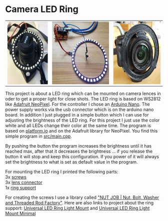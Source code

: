 # Camera LED Ring

<table><tr>
<td><img src="pics/camera.jpg" height=200 /></td>
<td><img src="pics/led_ring.jpg" height=200 /></td>
<td><img src="pics/led_ring3.jpg" height=200 /></td>
</tr></table>

This project is about a LED ring which can be mounted on camera lences in oder to get a proper light for close shots. 
The LED ring is based on WS2812 like [Adafruit NeoPixel](https://www.adafruit.com/category/168). 
For the controller I chose an [Arduino Nano](https://store.arduino.cc/arduino-nano). 
The power supply works via the usb connector which is on the arduino nano board. 
In addition I just plugged in a simple button which I can use for adjusting the brightness of the LED ring. 
For this project I just use the color white and all LEDs change their color at the same time.
The program is based on [platform.io](https://platformio.org/) and on the Adafruit library for NeoPixel. 
You find this simple program in [src/main.cpp](src/main.cpp).

By pushing the button the program increases the brightness until it has reached max, after that it decreases the brightness ... if you release the button it will stop and keep this configuration. 
If you power of it will always set the brightness to what is set as default value in the program.

For mounting the LED ring I printed the following parts: <br />
3x [screws](3d-printed-parts/screwM8_25.stl) <br />
3x [lens connector](cameraSupportM8.stl) <br />
1x [ring support](universal-led-ring-mount.stl) <br />

For creating the screws I use a library called ["NUT JOB | Nut, Bolt, Washer and Threaded Rod Factory"](https://www.thingiverse.com/thing:193647). Here are also links to project about the ring support: [Universal LED Ring Light Mount](https://www.thingiverse.com/thing:2548178) and [Universal LED Ring Light Mount Minimal](https://www.thingiverse.com/thing:2850113)
